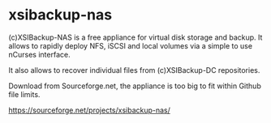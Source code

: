 # xsibackup-nas
(c)XSIBackup-NAS is a free appliance for virtual disk storage and backup. It allows to rapidly deploy NFS, iSCSI and local volumes via a simple to use nCurses interface.

It also allows to recover individual files from (c)XSIBackup-DC repositories.

Download from Sourceforge.net, the appliance is too big to fit within Github file limits.

https://sourceforge.net/projects/xsibackup-nas/
